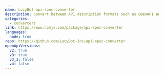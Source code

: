 ```yaml
---
name: LucyBot api-spec-converter
description: Convert between API description formats such as OpenAPI and RAML.
categories:
  - converters
link: https://www.npmjs.com/package/api-spec-converter
languages:
  node: true
repo: https://github.com/LucyBot-Inc/api-spec-converter
openApiVersions:
  v2: true
  v3: true
  v3_1: false
  v4: false
---
```

